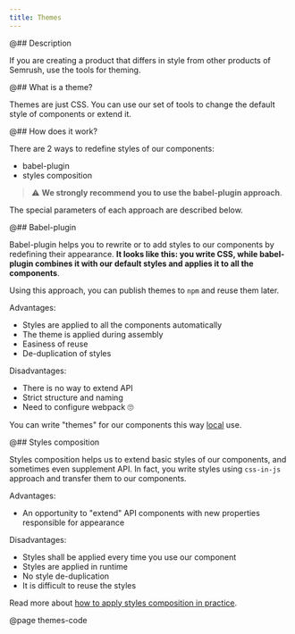 ```yaml
---
title: Themes
---
```


@## Description

If you are creating a product that differs in style from other products of Semrush, use the tools for theming.

@## What is a theme?

Themes are just CSS. You can use our set of tools to change the default style of components or extend it.

@## How does it work?

There are 2 ways to redefine styles of our components:

- babel-plugin
- styles composition

> ⚠️ **We strongly recommend you to use the babel-plugin approach**.

The special parameters of each approach are described below.

@## Babel-plugin

Babel-plugin helps you to rewrite or to add styles to our components by redefining their appearance. **It looks like this: you write CSS, while babel-plugin combines it with our default styles and applies it to all the components**.

Using this approach, you can publish themes to `npm` and reuse them later.

Advantages:

- Styles are applied to all the components automatically
- The theme is applied during assembly
- Easiness of reuse
- De-duplication of styles

Disadvantages:

- There is no way to extend API
- Strict structure and naming
- Need to configure webpack 🙄

You can write "themes" for our components this way [local](themes-code/#aaf47a) use.

@## Styles composition

Styles composition helps us to extend basic styles of our components, and sometimes even supplement API. In fact, you write styles using `css-in-js` approach and transfer them to our components.

Advantages:

- An opportunity to "extend" API components with new properties responsible for appearance

Disadvantages:

- Styles shall be applied every time you use our component
- Styles are applied in runtime
- No style de-duplication
- It is difficult to reuse the styles

Read more about [how to apply styles composition in practice](themes-code/#a48e9a).

@page themes-code
